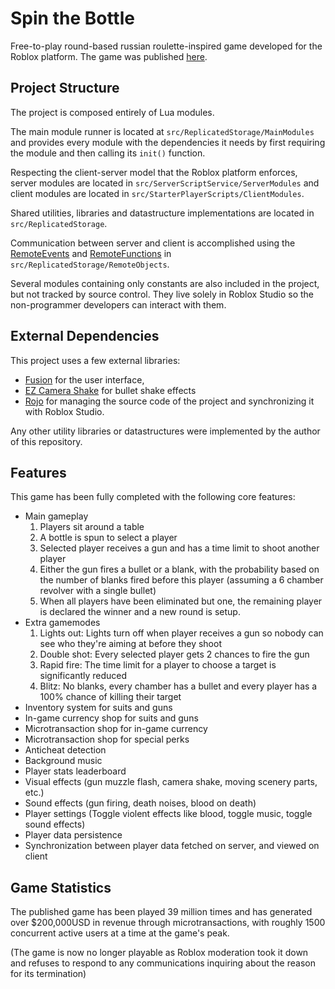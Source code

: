 # Spin the Bottle
Free-to-play round-based russian roulette-inspired game developed for the Roblox platform. The game was published [here](https://www.roblox.com/games/7133467811/Spin-The-Bottle).

## Project Structure
The project is composed entirely of Lua modules. 

The main module runner is located at `src/ReplicatedStorage/MainModules` and provides every module with the dependencies it needs by first requiring the module and then calling its `init()` function.

Respecting the client-server model that the Roblox platform enforces, server modules are located in `src/ServerScriptService/ServerModules` and client modules are located in `src/StarterPlayerScripts/ClientModules`. 

Shared utilities, libraries and datastructure implementations are located in `src/ReplicatedStorage`.

Communication between server and client is accomplished using the [RemoteEvents](https://create.roblox.com/docs/reference/engine/classes/RemoteEvent) and [RemoteFunctions](https://create.roblox.com/docs/reference/engine/classes/RemoteFunction) in `src/ReplicatedStorage/RemoteObjects`.

Several modules containing only constants are also included in the project, but not tracked by source control. They live solely in Roblox Studio so the non-programmer developers can interact with them.

## External Dependencies
This project uses a few external libraries:
* [Fusion](https://elttob.uk/Fusion/0.2/) for the user interface,
* [EZ Camera Shake](https://github.com/Sleitnick/RbxCameraShaker) for bullet shake effects
* [Rojo](https://rojo.space/) for managing the source code of the project and synchronizing it with Roblox Studio.

Any other utility libraries or datastructures were implemented by the author of this repository.

## Features

This game has been fully completed with the following core features:
* Main gameplay
    1. Players sit around a table
    2. A bottle is spun to select a player
    3. Selected player receives a gun and has a time limit to shoot another player
    4. Either the gun fires a bullet or a blank, with the probability based on the number of blanks fired before this player (assuming a 6 chamber revolver with a single bullet)
    5. When all players have been eliminated but one, the remaining player is declared the winner and a new round is setup.
* Extra gamemodes
    1. Lights out: Lights turn off when player receives a gun so nobody can see who they're aiming at before they shoot
    2. Double shot: Every selected player gets 2 chances to fire the gun
    3. Rapid fire: The time limit for a player to choose a target is significantly reduced
    4. Blitz: No blanks, every chamber has a bullet and every player has a 100% chance of killing their target
*  Inventory system for suits and guns
*  In-game currency shop for suits and guns
*  Microtransaction shop for in-game currency
*  Microtransaction shop for special perks
*  Anticheat detection
*  Background music
*  Player stats leaderboard
*  Visual effects (gun muzzle flash, camera shake, moving scenery parts, etc.)
*  Sound effects (gun firing, death noises, blood on death)
*  Player settings (Toggle violent effects like blood, toggle music, toggle sound effects)
*  Player data persistence
*  Synchronization between player data fetched on server, and viewed on client

## Game Statistics
The published game has been played 39 million times and has generated over $200,000USD in revenue through microtransactions, with roughly 1500 concurrent active users at a time at the game's peak.

(The game is now no longer playable as Roblox moderation took it down and refuses to respond to any communications inquiring about the reason for its termination)
